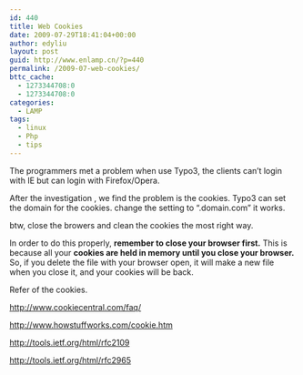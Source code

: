 ```yaml
---
id: 440
title: Web Cookies
date: 2009-07-29T18:41:04+00:00
author: edyliu
layout: post
guid: http://www.enlamp.cn/?p=440
permalink: /2009-07-web-cookies/
bttc_cache:
  - 1273344708:0
  - 1273344708:0
categories:
  - LAMP
tags:
  - linux
  - Php
  - tips
---
```

The programmers met a problem when use Typo3, the clients can&#8217;t login with IE but can login with Firefox/Opera.
  
After the investigation , we find the problem is the cookies. Typo3 can set the domain for the cookies. change the setting to &#8220;.domain.com&#8221; it works.

btw, close the browers and clean the cookies the most right way.
  
In order to do this properly, **remember to close your browser first.** This is because all your **cookies are held in memory until you close your browser.** So, if you delete the file with your browser open, it will make a new file when you close it, and your cookies will be back. 

Refer of the cookies.
  
http://www.cookiecentral.com/faq/
  
http://www.howstuffworks.com/cookie.htm
  
http://tools.ietf.org/html/rfc2109
  
http://tools.ietf.org/html/rfc2965